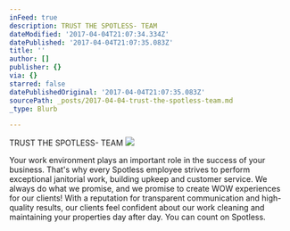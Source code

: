 ```yaml
---
inFeed: true
description: TRUST THE SPOTLESS- TEAM
dateModified: '2017-04-04T21:07:34.334Z'
datePublished: '2017-04-04T21:07:35.083Z'
title: ''
author: []
publisher: {}
via: {}
starred: false
datePublishedOriginal: '2017-04-04T21:07:35.083Z'
sourcePath: _posts/2017-04-04-trust-the-spotless-team.md
_type: Blurb

---
```

TRUST THE SPOTLESS- TEAM
![](https://the-grid-user-content.s3-us-west-2.amazonaws.com/77e2a2b7-556b-4911-ba24-ed748c7235f6.png)

Your work environment plays an important role in the success of your business. That's why every Spotless employee strives to perform exceptional janitorial work, building upkeep and customer service. We always do what we promise, and we promise to create WOW experiences for our clients! With a reputation for transparent communication and high-quality results, our clients feel confident about our work cleaning and maintaining your properties day after day. You can count on Spotless.